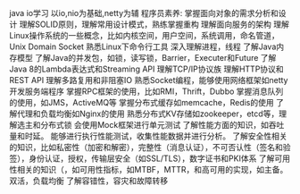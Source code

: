 java io学习
以io,nio为基础,netty为辅
程序员素养:
掌握面向对象的需求分析和设计
理解SOLID原则，理解常用设计模式，熟练掌握重构
理解面向服务的架构
理解Linux操作系统的一些概念，比如内核空间，用户空间，系统调用，命名管道，Unix Domain Socket
熟悉Linux下命令行工具
深入理解进程，线程
了解Java内存模型
了解Java的并发包，如锁，读写锁，Barrier，Executer和Future
了解Java 8的Lambda表达式和Streaming API
理解TCP/IP协议族
理解HTTP协议和REST API
理解多路复用和非阻塞IO
熟悉Socket编程，能够使用网络框架如netty开发服务端程序
掌握RPC框架的使用，比如RMI，Thrift，Dubbo
掌握消息队列的使用，如JMS，ActiveMQ等
掌握分布式缓存如memcache，Redis的使用
了解代理和负载均衡如Nginx的使用
熟悉分布式KV存储如zookeeper，etcd等，理解选主和分布式锁
会使用Mock框架进行单元测试
了解性能方面的知识，如吞吐量和时延。
能够进行执行性能测试，收集性能数据并进行分析。
了解安全性相关的知识，比如私密性（加密和解密），完整性（消息认证），不可否认性（签名和验签），身份认证，授权，传输层安全（如SSL/TLS），数字证书和PKI体系
了解可用性相关的知识（，如可用性指标，如MTBF，MTTR，和高可用的实现，如主备。双活，负载均衡
了解容错性，容灾和故障转移